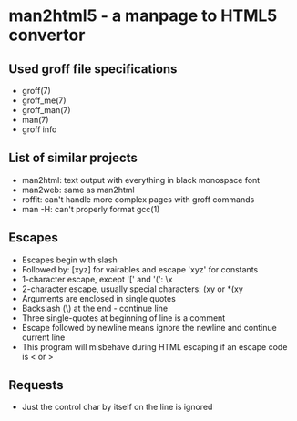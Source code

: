 man2html5 - a manpage to HTML5 convertor
==============

Used groff file specifications
-------------
- groff(7)
- groff\_me(7)
- groff\_man(7)
- man(7)
- groff info

List of similar projects
--------------
- man2html: text output with everything in black monospace font
- man2web: same as man2html
- roffit: can't handle more complex pages with groff commands
- man -H: can't properly format gcc(1)

Escapes
--------------
- Escapes begin with slash
- Followed by:
    [xyz] for vairables and escape
    'xyz' for constants
- 1-character escape, except '[' and '(':
    \x
- 2-character escape, usually special characters:
    \(xy
or
    \*(xy
- Arguments are enclosed in single quotes
- Backslash (\\) at the end - continue line
- Three single-quotes at beginning of line is a comment
- Escape followed by newline means ignore the newline and continue current line
- This program will misbehave during HTML escaping if an escape code is < or > 

Requests
--------------
- Just the control char by itself on the line is ignored
